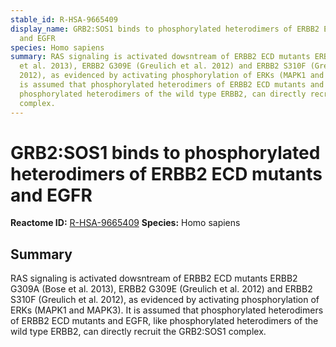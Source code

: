 ```yaml
---
stable_id: R-HSA-9665409
display_name: GRB2:SOS1 binds to phosphorylated heterodimers of ERBB2 ECD mutants
  and EGFR
species: Homo sapiens
summary: RAS signaling is activated dowsntream of ERBB2 ECD mutants ERBB2 G309A (Bose
  et al. 2013), ERBB2 G309E (Greulich et al. 2012) and ERBB2 S310F (Greulich et al.
  2012), as evidenced by activating phosphorylation of ERKs (MAPK1 and MAPK3). It
  is assumed that phosphorylated heterodimers of ERBB2 ECD mutants and EGFR, like
  phosphorylated heterodimers of the wild type ERBB2, can directly recruit the GRB2:SOS1
  complex.
---
```


# GRB2:SOS1 binds to phosphorylated heterodimers of ERBB2 ECD mutants and EGFR
**Reactome ID:** [R-HSA-9665409](https://reactome.org/content/detail/R-HSA-9665409)
**Species:** Homo sapiens

## Summary

RAS signaling is activated dowsntream of ERBB2 ECD mutants ERBB2 G309A (Bose et al. 2013), ERBB2 G309E (Greulich et al. 2012) and ERBB2 S310F (Greulich et al. 2012), as evidenced by activating phosphorylation of ERKs (MAPK1 and MAPK3). It is assumed that phosphorylated heterodimers of ERBB2 ECD mutants and EGFR, like phosphorylated heterodimers of the wild type ERBB2, can directly recruit the GRB2:SOS1 complex.
